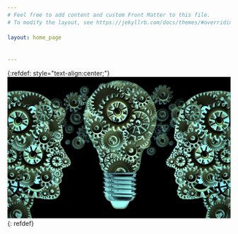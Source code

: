 ```yaml
---
# Feel free to add content and custom Front Matter to this file.
# To modify the layout, see https://jekyllrb.com/docs/themes/#overriding-theme-defaults

layout: home_page


---
```

{:refdef: style="text-align:center;"}
<img src="/Images/brain_gears.jpg" width="auto" class="extraround" />
{: refdef}
